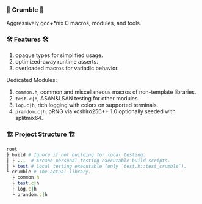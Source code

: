 ### 🍪 Crumble 🍪
Aggressively gcc+*nix C macros, modules, and tools. 

### 🛠️ Features 🛠️
1. opaque types for simplified usage.
2. optimized-away runtime asserts.
3. overloaded macros for variadic behavior.

Dedicated Modules:
1. `common.h`, common and miscellaneous macros of non-template libraries.
2. `test.c|h`, ASAN&LSAN testing for other modules.
3. `log.c|h`, rich logging with colors on supported terminals.
4. `prandom.c|h`, pRNG via xoshiro256++ 1.0 optionally seeded with splitmix64.

### 🏗️ Project Structure 🏗️
```ruby
root
├ build # Ignore if not building for local testing. 
│ ├ ...  # Arcane personal testing-executable build scripts.
│ └ test # Local testing executable (only `test.h::test_crumble`).
└ crumble # The actual library.
  ├ common.h
  ├ test.c|h
  ├ log.c|h
  └ prandom.c|h
```
